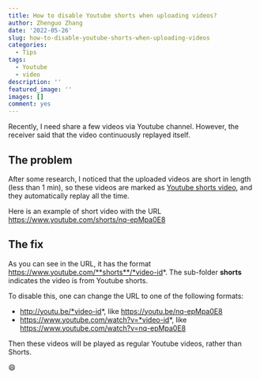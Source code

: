 ```yaml
---
title: How to disable Youtube shorts when uploading videos?
author: Zhenguo Zhang
date: '2022-05-26'
slug: how-to-disable-youtube-shorts-when-uploading-videos
categories:
  - Tips
tags:
  - Youtube
  - video
description: ''
featured_image: ''
images: []
comment: yes
---
```


Recently, I need share a few videos via Youtube channel.
However, the receiver said that the video continuously
replayed itself.

## The problem

After some research, I noticed that the uploaded videos
are short in length (less than 1 min), so these videos
are marked as [Youtube shorts video](https://www.youtube.com/hashtag/shorts), and
they automatically replay all the time.

Here is an example of short video with the URL
https://www.youtube.com/shorts/nq-epMpa0E8

## The fix

As you can see in the URL, it has the format
https://www.youtube.com/**shorts**/*video-id*.
The sub-folder **shorts** indicates the video
is from Youtube shorts.

To disable this, one can change the URL to
one of the following formats:

* http://youtu.be/*video-id*, like https://youtu.be/nq-epMpa0E8
* https://www.youtube.com/watch?v=*video-id*, like https://www.youtube.com/watch?v=nq-epMpa0E8

Then these videos will be played as regular
Youtube videos, rather than Shorts.

:smile:

